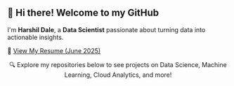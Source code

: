 ## 👋 Hi there! Welcome to my GitHub  
I'm **Harshil Dale**, a **Data Scientist** passionate about turning data into actionable insights.

📄 [View My Resume (June 2025)](https://github.com/HarshilDale/Resume-june/blob/main/HarshilDale_Resume_June25.pdf.pdf)

<p align="center">
🔍 Explore my repositories below to see projects on Data Science, Machine Learning, Cloud Analytics, and more!  
</p>
